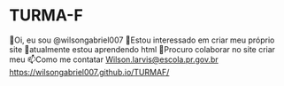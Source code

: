 # TURMA-F

👋Oi, eu sou @wilsongabriel007
👀Estou interessado em criar meu próprio site
🌱atualmente estou aprendendo html
💞️Procuro colaborar no site criar meu
📫Como me contatar Wilson.larvis@escola.pr.gov.br
https://wilsongabriel007.github.io/TURMAF/
